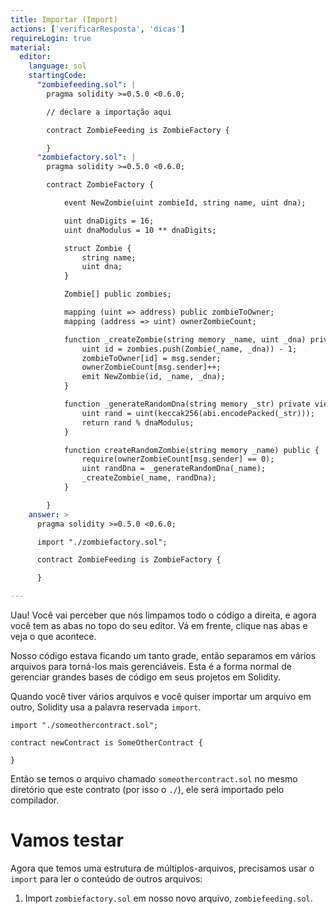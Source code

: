 ```yaml
---
title: Importar (Import)
actions: ['verificarResposta', 'dicas']
requireLogin: true
material:
  editor:
    language: sol
    startingCode:
      "zombiefeeding.sol": |
        pragma solidity >=0.5.0 <0.6.0;

        // declare a importação aqui

        contract ZombieFeeding is ZombieFactory {

        }
      "zombiefactory.sol": |
        pragma solidity >=0.5.0 <0.6.0;

        contract ZombieFactory {

            event NewZombie(uint zombieId, string name, uint dna);

            uint dnaDigits = 16;
            uint dnaModulus = 10 ** dnaDigits;

            struct Zombie {
                string name;
                uint dna;
            }

            Zombie[] public zombies;

            mapping (uint => address) public zombieToOwner;
            mapping (address => uint) ownerZombieCount;

            function _createZombie(string memory _name, uint _dna) private {
                uint id = zombies.push(Zombie(_name, _dna)) - 1;
                zombieToOwner[id] = msg.sender;
                ownerZombieCount[msg.sender]++;
                emit NewZombie(id, _name, _dna);
            }

            function _generateRandomDna(string memory _str) private view returns (uint) {
                uint rand = uint(keccak256(abi.encodePacked(_str)));
                return rand % dnaModulus;
            }

            function createRandomZombie(string memory _name) public {
                require(ownerZombieCount[msg.sender] == 0);
                uint randDna = _generateRandomDna(_name);
                _createZombie(_name, randDna);
            }

        }
    answer: >
      pragma solidity >=0.5.0 <0.6.0;

      import "./zombiefactory.sol";

      contract ZombieFeeding is ZombieFactory {

      }

---
```


Uau! Você vai perceber que nós limpamos todo o código a direita, e agora você tem as abas no topo do seu editor. Vá em frente, clique nas abas e veja o que acontece.

Nosso código estava ficando um tanto grade, então separamos em vários arquivos para torná-los mais gerenciáveis. Esta é a forma normal de gerenciar grandes bases de código em seus projetos em Solidity.

Quando você tiver vários arquivos e você quiser importar um arquivo em outro, Solidity usa a palavra reservada `import`.

```
import "./someothercontract.sol";

contract newContract is SomeOtherContract {

}
```

Então se temos o arquivo chamado `someothercontract.sol` no mesmo diretório que este contrato (por isso o `./`), ele será importado pelo compilador.

# Vamos testar

Agora que temos uma estrutura de múltiplos-arquivos, precisamos usar o `import` para ler o conteúdo de outros arquivos:

1. Import `zombiefactory.sol` em nosso novo arquivo, `zombiefeeding.sol`.
